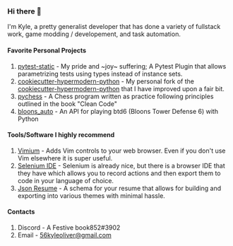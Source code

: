 
### Hi there 👋

I'm Kyle, a pretty generalist developer that has done a variety of fullstack work, game modding / developement, and task automation.

#### Favorite Personal Projects
1. [pytest-static](https://github.com/56kyle/pytest-static) - My pride and ~joy~ suffering; A Pytest Plugin that allows parametrizing tests using types instead of instance sets.
2. [cookiecutter-hypermodern-python](https://github.com/56kyle/cookiecutter-hypermodern-python) - My personal fork of the [cookiecutter-hypermodern-python](https://github.com/cjolowicz/cookiecutter-hypermodern-python) that I have improved upon a fair bit.
3. [pychess](https://github.com/56kyle/pychess) - A Chess program written as practice following principles outlined in the book "Clean Code"
4. [bloons_auto](https://github.com/56kyle/bloons_auto) - An API for playing btd6 (Bloons Tower Defense 6) with Python

#### Tools/Software I highly recommend
1. [Vimium](https://chrome.google.com/webstore/detail/vimium/dbepggeogbaibhgnhhndojpepiihcmeb) - Adds Vim controls to your web browser. Even if you don't use Vim elsewhere it is super useful.
2. [Selenium IDE](https://www.selenium.dev/selenium-ide/) - Selenium is already nice, but there is a browser IDE that they have which allows you to record actions and then export them to code in your language of choice.
3. [Json Resume](https://jsonresume.org/getting-started/) - A schema for your resume that allows for building and exporting into various themes with minimal hassle.

#### Contacts
1. Discord - A Festive book852#3902
2. Email - 56kyleoliver@gmail.com


